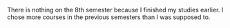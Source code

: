 There is nothing on the 8th semester because I finished my studies earlier. I chose more courses in the previous semesters than I was supposed to. 
